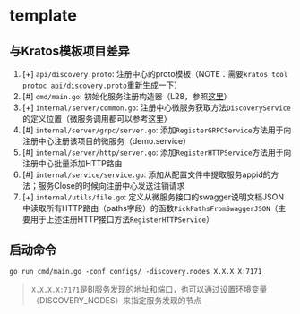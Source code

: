 # template

## 与Kratos模板项目差异
1. [+] `api/discovery.proto`: 注册中心的proto模板（NOTE：需要`kratos tool protoc api/discovery.proto`重新生成一下）
2. [#] `cmd/main.go`: 初始化服务注册构造器（L28，参照[这里](https://github.com/bilibili/kratos/blob/master/doc/wiki-cn/warden-resolver.md#%E4%BD%BF%E7%94%A8discovery)）
2. [+] `internal/server/common.go`: 注册中心微服务获取方法`DiscoveryService`的定义位置（微服务调用都可以参考这里）
3. [#] `internal/server/grpc/server.go`: 添加`RegisterGRPCService`方法用于向注册中心注册该项目的微服务（demo.service）
4. [#] `internal/server/http/server.go`: 添加`RegisterHTTPService`方法用于向注册中心批量添加HTTP路由
5. [#] `internal/service/service.go`: 添加从配置文件中提取服务appid的方法；服务Close的时候向注册中心发送注销请求
6. [+] `internal/utils/file.go`: 定义从微服务接口的swagger说明文档JSON中读取所有HTTP路由（paths字段）的函数`PickPathsFromSwaggerJSON`（主要用于上述注册HTTP接口方法`RegisterHTTPService`）

## 启动命令
`go run cmd/main.go -conf configs/ -discovery.nodes X.X.X.X:7171`
> `X.X.X.X:7171`是Bl服务发现的地址和端口，也可以通过设置环境变量（DISCOVERY_NODES）来指定服务发现的节点